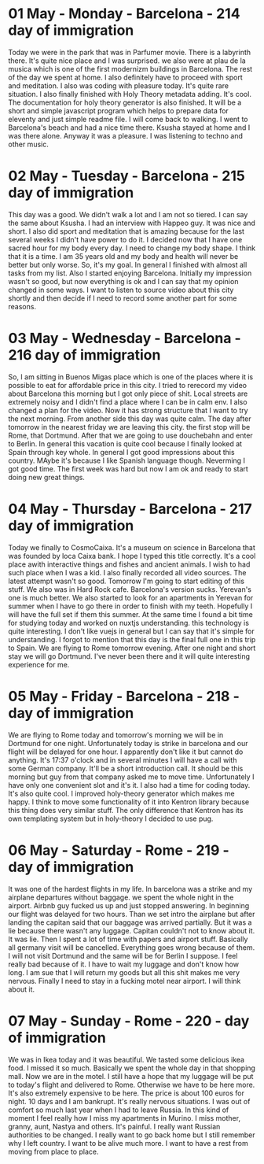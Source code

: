 # 01 May - Monday - Barcelona - 214 day of immigration

Today we were in the park that was in Parfumer movie. There is a labyrinth there. It's quite nice place and I was surprised. we also were at plau de la musica which is one of the first modernizm buildings in Barcelona. The rest of the day we spent at home. I also definitely have to proceed with sport and meditation. I also was coding with pleasure today. It's quite rare situation. I also finally finished with Holy Theory metadata adding. It's cool. The documentation for holy theory generator is also finished. It will be a short and simple javascript program which helps to prepare data for eleventy and just simple readme file. I will come back to walking. I went to Barcelona's beach and had a nice time there. Ksusha stayed at home and I was there alone. Anyway it was a pleasure. I was listening to techno and other music.

# 02 May - Tuesday - Barcelona - 215 day of immigration

This day was a good. We didn't walk a lot and I am not so tiered. I can say the same about Ksusha. I had an interview with Happeo guy. It was nice and short. I also did sport and meditation that is amazing because for the last several weeks I didn't have power to do it. I decided now that I have one sacred hour for my body every day. I need to change my body shape. I think that it is a time. I am 35 years old and my body and health will never be better but only worse. So, it's my goal. In general I finished with almost all tasks from my list. Also I started enjoying Barcelona.  Initially my impression wasn't so good, but now everything is ok and I can say that my opinion changed in some ways. I want to listen to source video about this city shortly and then decide if I need to record some another part for some reasons.

# 03 May - Wednesday - Barcelona - 216 day of immigration

So, I am sitting in Buenos Migas place which is one of the places where it is possible to eat for affordable price in this city. I tried to rerecord my video about Barcelona this morning but I got only piece of shit. Local streets are extremely noisy and I didn't find a place where I can be in calm env. I also changed a plan for the video. Now it has strong structure that I want to try the next morning. From another side this day was quite calm. The day after tomorrow in the nearest friday we are leaving this city. the first stop will be Rome, that Dortmund. After that we are going to use douchebahn and enter to Berlin. In general this vacation is quite cool because I finally looked at Spain through key whole. In general I got good impressions about this country. MAybe it's because I like Spanish language though. Neverming I got good time. The first week was hard but now I am ok and ready to start doing new great things.

# 04 May - Thursday - Barcelona - 217 day of immigration

Today we finally to CosmoCaixa. It's a museum on science in Barcelona that was founded by loca Caixa bank. I hope I typed this title correctly. It's a cool place awith interactive things and fishes and ancient animals. I wish to had such place when I was a kid. I also finally recorded all video sources. The latest attempt wasn't so good. Tomorrow I'm going to start editing of this stuff. We also was in Hard Rock cafe. Barcelona's version sucks. Yerevan's one is much better. We also started to look for an apartments in Yerevan for summer when I have to go there in order to finish with my teeth. Hopefully I will have the full set if them this summer. At the same time I found a bit time for studying today and worked on nuxtjs understanding. this technology is quite interesting. I don't like vuejs in general but I can say that it's simple for understanding. I forgot to mention that this day is the final full one in this trip to Spain. We are flying to Rome tomorrow evening. After one night and short stay we will go Dortmund. I've never been there and it will quite interesting experience for me.

# 05 May - Friday - Barcelona - 218 - day of immigration

We are flying to Rome today and tomorrow's morning we will be in Dortmund for one night. Unfortunately today is strike in barcelona and our flight will be delayed for one hour. I apparently don't like it but cannot do anything. It's 17:37 o'clock and in several minutes I will have a call with some German company. It'll be a short introduction call. It should be this morning but guy from that company asked me to move time. Unfortunately I have only one convenient slot and it's it. I also had a time for coding today. It's also quite cool. I improved holy-theory generator which makes me happy. I think to move some functionality of it into Kentron library because this thing does very similar stuff. The only difference that Kentron has its own templating system but in holy-theory I decided to use pug.

# 06 May - Saturday - Rome - 219 - day of immigration

It was one of the hardest flights in my life. In barcelona was a strike and my airplane departures without baggage. we spent the whole night in the airport. Airbnb guy fucked us up and just stopped answering. In beginning our flight was delayed for two hours. Than we set intro the airplane but after landing the capitan said that our baggage was arrived partially. But it was a lie because there wasn't any luggage. Capitan couldn't not to know about it. It was lie. Then I spent a lot of time with papers and airport stuff. Basically all germany visit will be cancelled. Everything goes wrong because of them. I will not visit Dortmund and the same will be for Berlin I suppose. I feel really bad because of it. I have to wait my luggage and don't know how long. I am sue that I will return my goods but all this shit makes me very nervous. Finally I need to stay in a fucking motel near airport. I will think about it.

# 07 May - Sunday - Rome - 220 - day of immigration

We was in Ikea today and it was beautiful. We tasted some delicious ikea food. I missed it so much. Basically we spent the whole day in that shopping mall. Now we are in the motel. I still have a hope that my luggage will be put to today's flight and delivered to Rome. Otherwise we have to be here more. It's also extremely expensive to be here. The price is about 100 euros for night. 10 days and I am bankrupt. It's really nervous situations. I was out of comfort so much last year when I had to leave Russia. In this kind of moment I feel really how I miss my apartments in Murino. I miss mother, granny, aunt, Nastya and others. It's painful. I really want Russian authorities to be changed. I really want to go back home but I still remember why I left country. I want to be alive much more. I want to have a rest from moving from place to place.